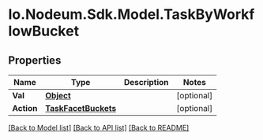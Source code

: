 # Io.Nodeum.Sdk.Model.TaskByWorkflowBucket
## Properties

Name | Type | Description | Notes
------------ | ------------- | ------------- | -------------
**Val** | [**Object**](.md) |  | [optional] 
**Action** | [**TaskFacetBuckets**](TaskFacetBuckets.md) |  | [optional] 

[[Back to Model list]](../README.md#documentation-for-models) [[Back to API list]](../README.md#documentation-for-api-endpoints) [[Back to README]](../README.md)

